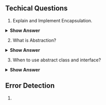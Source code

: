 ## Techical Questions

1. Explain and Implement Encapsulation.

<details>

<summary><b>Show Answer</b> </summary>
	
> Encapsulation is the creating a class with realted feilds and methods and hiding the feilds and methods from the rest of the world, this can be achived by creating feilds and methods and private and accesing the feilds and methods using objects.
  
  ``` java
  
  import java.util.Random;

public class ATM {
	
	static double balance = 10000;
	
	double debitAmmount(double ammount) {
		balance-=ammount;
		return balance;
	}
	
	private String generateOTP( ) {
		Random rnd = new Random();
	    int number = rnd.nextInt(999999);
	    return String.format("%06d", number);	
	}
	
	double creditAmmount( double ammount) {
		
		balance+=ammount;
		return balance;
	}
	double displayBalance()
	{
		return balance;
	}
	public static void main(String[] args) {
		ATM a = new ATM();
		System.out.println("Ammount credited and Final balance: "+ a.creditAmmount(1000));
		System.out.println("Ammount debited and Final balance:" + a.debitAmmount(100));
		System.out.println("Account Balance: "+ a.displayBalance());
		System.out.println(a.generateOTP());
		
	}

}
  
  
  ```
  
  > In the above code, the class ATM contains feilds and methods, and they are encapsulated into the class, all the feilds and methods can be accessed by an object 'a'.
    
  </details>
   </details>
   
 2. What is Abstraction?

<details> <summary><b>Show Answer</b></summary>
	
> Abstraction is hiding the feilds and methods of a class or interface by extending or implementing them using a different class.
> In java Abstraction can be achieved in two ways	
> 1. By creating an abstract class with abstract methods.
> 2. By creating an interface with abstract methods.

</details>

3. When to use abstract class and interface?

<details><summary><b>Show Answer</b></summary>
	
<b>Abstract Class: </b>

> 1. When classes are closely related and share the implementation an abstract class can be used. 
> 2. 

	
	
<b>Interface: </b>

> 1. When classes are not related, they have same methods but different imolementations an interface is used.
> 2. 



</details>

## Error Detection

1. 

